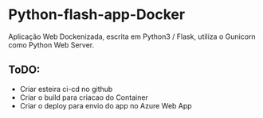 # Python-flash-app-Docker
Aplicação Web Dockenizada, escrita em Python3 / Flask, utiliza o Gunicorn como Python Web Server.

## ToDO:

* Criar esteira ci-cd no github 
* Criar o build para criacao do Container
* Criar o deploy para envio do app no Azure Web App

